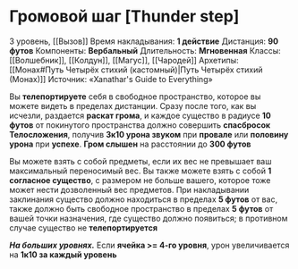 # Громовой шаг [Thunder step]
3 уровень, [[Вызов]]
Время накладывания: **1 действие**
Дистанция: **90 футов**
Компоненты: **Вербальный**
Длительность: **Мгновенная**
Классы: [[Волшебник]], [[Колдун]], [[Магус]], [[Чародей]]
Архетипы: [[Монах#Путь Четырёх стихий (кастомный)|Путь Четырёх стихий (Монах)]]
Источник: «Xanathar's Guide to Everything»

Вы **телепортируете** себя в свободное пространство, которое вы можете видеть в пределах дистанции. Сразу после того, как вы исчезли, раздается **раскат грома**, и каждое существо в радиусе **10 футов** от покинутого пространства должно совершить **спасбросок Телосложения**, получив **3к10 урона звуком** при **провале** или **половину урона** при **успехе**. **Гром слышен** на расстоянии до **300 футов**

Вы можете взять с собой предметы, если их вес не превышает ваш максимальный переносимый вес. Вы также можете взять с собой **1 согласное существо**, с размером не больше вашего, которое тоже может нести дозволенный вес предметов. При накладывании заклинания существо должно находиться в пределах **5 футов** от вас, также должно быть свободное пространство в пределах **5 футов** от вашей точки назначения, где существо должно появиться; в противном случае существо не **телепортируется**

**_На больших уровнях._** Если **ячейка >= 4-го уровня**, урон увеличивается на **1к10 за каждый уровень**
